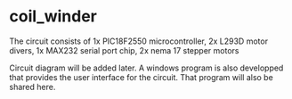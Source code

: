 # coil_winder

The circuit consists of 
1x PIC18F2550 microcontroller, 
2x L293D motor divers, 
1x MAX232 serial port chip, 
2x nema 17 stepper motors

Circuit diagram will be added later.
A windows program is also developped that provides the user interface for the circuit.
That program will also be shared here.
